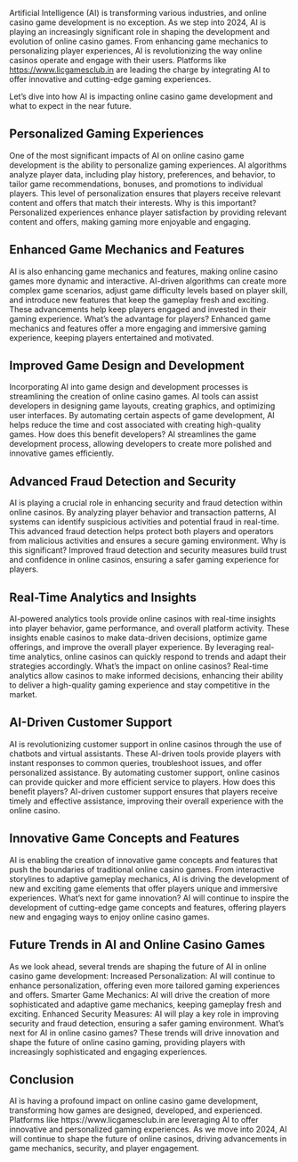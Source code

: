 Artificial Intelligence (AI) is transforming various industries, and online casino game development is no exception. As we step into 2024, AI is playing an increasingly significant role in shaping the development and evolution of online casino games. From enhancing game mechanics to personalizing player experiences, AI is revolutionizing the way online casinos operate and engage with their users. Platforms like https://www.licgamesclub.in are leading the charge by integrating AI to offer innovative and cutting-edge gaming experiences.

Let’s dive into how AI is impacting online casino game development and what to expect in the near future.

<h2>Personalized Gaming Experiences</h2>

One of the most significant impacts of AI on online casino game development is the ability to personalize gaming experiences. AI algorithms analyze player data, including play history, preferences, and behavior, to tailor game recommendations, bonuses, and promotions to individual players. This level of personalization ensures that players receive relevant content and offers that match their interests.
Why is this important? Personalized experiences enhance player satisfaction by providing relevant content and offers, making gaming more enjoyable and engaging.

<h2>Enhanced Game Mechanics and Features</h2>
AI is also enhancing game mechanics and features, making online casino games more dynamic and interactive. AI-driven algorithms can create more complex game scenarios, adjust game difficulty levels based on player skill, and introduce new features that keep the gameplay fresh and exciting. These advancements help keep players engaged and invested in their gaming experience.
What’s the advantage for players? Enhanced game mechanics and features offer a more engaging and immersive gaming experience, keeping players entertained and motivated.

<h2>Improved Game Design and Development</h2>
Incorporating AI into game design and development processes is streamlining the creation of online casino games. AI tools can assist developers in designing game layouts, creating graphics, and optimizing user interfaces. By automating certain aspects of game development, AI helps reduce the time and cost associated with creating high-quality games.
How does this benefit developers? AI streamlines the game development process, allowing developers to create more polished and innovative games efficiently.

<h2>Advanced Fraud Detection and Security</h2>
AI is playing a crucial role in enhancing security and fraud detection within online casinos. By analyzing player behavior and transaction patterns, AI systems can identify suspicious activities and potential fraud in real-time. This advanced fraud detection helps protect both players and operators from malicious activities and ensures a secure gaming environment.
Why is this significant? Improved fraud detection and security measures build trust and confidence in online casinos, ensuring a safer gaming experience for players.

<h2>Real-Time Analytics and Insights</h2>
AI-powered analytics tools provide online casinos with real-time insights into player behavior, game performance, and overall platform activity. These insights enable casinos to make data-driven decisions, optimize game offerings, and improve the overall player experience. By leveraging real-time analytics, online casinos can quickly respond to trends and adapt their strategies accordingly.
What’s the impact on online casinos? Real-time analytics allow casinos to make informed decisions, enhancing their ability to deliver a high-quality gaming experience and stay competitive in the market.

<h2>AI-Driven Customer Support</h2>
AI is revolutionizing customer support in online casinos through the use of chatbots and virtual assistants. These AI-driven tools provide players with instant responses to common queries, troubleshoot issues, and offer personalized assistance. By automating customer support, online casinos can provide quicker and more efficient service to players.
How does this benefit players? AI-driven customer support ensures that players receive timely and effective assistance, improving their overall experience with the online casino.

<h2>Innovative Game Concepts and Features</h2>
AI is enabling the creation of innovative game concepts and features that push the boundaries of traditional online casino games. From interactive storylines to adaptive gameplay mechanics, AI is driving the development of new and exciting game elements that offer players unique and immersive experiences.
What’s next for game innovation? AI will continue to inspire the development of cutting-edge game concepts and features, offering players new and engaging ways to enjoy online casino games.

<h2>Future Trends in AI and Online Casino Games</h2>
As we look ahead, several trends are shaping the future of AI in online casino game development:
Increased Personalization: AI will continue to enhance personalization, offering even more tailored gaming experiences and offers.
Smarter Game Mechanics: AI will drive the creation of more sophisticated and adaptive game mechanics, keeping gameplay fresh and exciting.
Enhanced Security Measures: AI will play a key role in improving security and fraud detection, ensuring a safer gaming environment.
What’s next for AI in online casino games? These trends will drive innovation and shape the future of online casino gaming, providing players with increasingly sophisticated and engaging experiences.

<h2>Conclusion</h2>
AI is having a profound impact on online casino game development, transforming how games are designed, developed, and experienced. Platforms like https://www.licgamesclub.in are leveraging AI to offer innovative and personalized gaming experiences. As we move into 2024, AI will continue to shape the future of online casinos, driving advancements in game mechanics, security, and player engagement.
